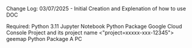 Change Log:
03/07/2025 - Initial Creation and Explenation of how to use DOC


Required:
 Python 3.11
 Jupyter Notebook Python Package
 Google Cloud Console Project and its project name <"project=xxxxx-xxx-12345">
 geemap Python Package
 A PC


